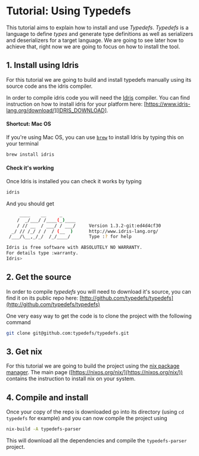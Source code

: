# Tutorial: Using Typedefs

This tutorial aims to explain how to install and use _Typedefs_. _Typedefs_ is a language to
define _types_ and generate type definitions as well as serializers and deserializers for a target
language. We are going to see later how to achieve that, right now we are going to focus on how to
install the tool.

## 1. Install using Idris

For this tutorial we are going to build and install typedefs manually using its source code ans the
idris compiler.

In order to compile idris code you will need the [Idris](IDRIS_HOME) compiler. You can find instruction on how to install idris for your platform here: [https://www.idris-lang.org/download/][IDRIS_DOWNLOAD].


#### Shortcut: Mac OS

If you're using Mac OS, you can use [`brew`][BREW] to install Idris by typing this on your terminal

```sh
brew install idris
```

#### Check it's working

Once Idris is installed you can check it works by typing

```sh
idris
```

And you should get

```sh
     ____    __     _
    /  _/___/ /____(_)____
    / // __  / ___/ / ___/     Version 1.3.2-git:ed4d4cf30
  _/ // /_/ / /  / (__  )      http://www.idris-lang.org/
 /___/\__,_/_/  /_/____/       Type :? for help

Idris is free software with ABSOLUTELY NO WARRANTY.
For details type :warranty.
Idris>
```

## 2. Get the source

In order to compile _typedefs_ you will need to download it's source, you can find it on its public repo here: [http://github.com/typedefs/typedefs](http://github.com/typedefs/typedefs)

One very easy way to get the code is to clone the project with the following command

```sh
git clone git@github.com:typedefs/typedefs.git
```

## 3. Get nix

For this tutorial we are going to build the project using the [nix package manager](NIX). The main page ([https://nixos.org/nix/](https://nixos.org/nix/)) contains the instruction to install nix on your system.

## 4. Compile and install

Once your copy of the repo is downloaded go into its directory (using `cd typedefs` for example) and you can now compile the project using

```sh
nix-build -A typedefs-parser
```

This will download all the dependencies and compile the `typedefs-parser` project.

[BREW]: https://brew.sh/
[IDRIS_HOME]: https://www.idris-lang.org/
[IDRIS_DOWNLOAD]: https://www.idris-lang.org/download/
[NIX]: https://nixos.org/nix/
